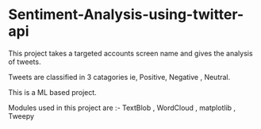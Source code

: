 # Sentiment-Analysis-using-twitter-api

This project takes a targeted accounts screen name and gives the analysis of tweets.



Tweets are classified in 3 catagories ie, Positive, Negative , Neutral.


This is a ML based project.


Modules used in this project are :- TextBlob , WordCloud , matplotlib , Tweepy

